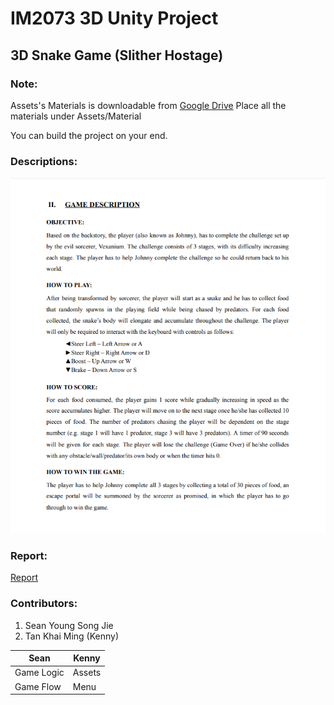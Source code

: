 # IM2073 3D Unity Project

## 3D Snake Game (Slither Hostage)

### Note:

Assets's Materials is downloadable from [Google Drive](https://drive.google.com/drive/folders/1_WJ4uIBngGqxaHzKtVzKmRFS2wkf9O76?usp=sharing)
Place all the materials under Assets/Material

You can build the project on your end.

### Descriptions:

![Game Descriptions](/Extra/instructions.png "Game Descriptions")

### Report:

[Report](/Extra/IDP_Report_SlitherHostage_IP03_Group13Khai_Ming_&_Sean.pdf)

### Contributors:

1. Sean Young Song Jie
2. Tan Khai Ming (Kenny)

| Sean       | Kenny  |
| ---------- | ------ |
| Game Logic | Assets |
| Game Flow  | Menu   |
